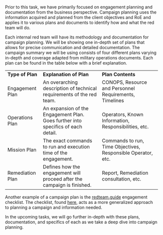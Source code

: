Prior to this task, we have primarily focused on engagement planning and documentation from the business perspective. Campaign planning uses the information acquired and planned from the client objectives and RoE and applies it to various plans and documents to identify how and what the red team will do.

Each internal red team will have its methodology and documentation for campaign planning. We will be showing one in-depth set of plans that allows for precise communication and detailed documentation. The campaign summary we will be using consists of four different plans varying in-depth and coverage adapted from military operations documents. Each plan can be found in the table below with a brief explanation.

|   |   |   |
|---|---|---|
|**Type of Plan**|**Explanation of Plan**|**Plan Contents**|
|Engagement Plan|An overarching description of technical requirements of the red team.|CONOPS, Resource and Personnel Requirements, Timelines|
|Operations Plan|An expansion of the Engagement Plan. Goes further into specifics of each detail.|Operators, Known Information, Responsibilities, etc.|
|Mission Plan|The exact commands to run and execution time of the engagement.|Commands to run, Time Objectives, Responsible Operator, etc.|
|Remediation Plan|Defines how the engagement will proceed after the campaign is finished.|Report, Remediation consultation, etc.|

Another example of a campaign plan is the [redteam.guide](http://redteam.guide/) engagement checklist. The checklist, found [here](https://redteam.guide/docs/checklists/red-team-checklist/), acts as a more generalized approach to planning a campaign and information needed.

In the upcoming tasks, we will go further in-depth with these plans, documentation, and specifics of each as we take a deep dive into campaign planning.